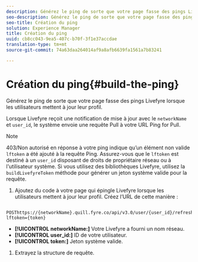```yaml
---
description: Générez le ping de sorte que votre page fasse des pings Livefyre lorsque les utilisateurs mettent à jour leur profil.
seo-description: Générez le ping de sorte que votre page fasse des pings Livefyre lorsque les utilisateurs mettent à jour leur profil.
seo-title: Création du ping
solution: Experience Manager
title: Création du ping
uuid: cb8cc043-9ea5-407c-b70f-3f1e37accdae
translation-type: tm+mt
source-git-commit: 74a63daa264014af9a8afb6639fa1561a7b83241

---
```



# Création du ping{#build-the-ping}

Générez le ping de sorte que votre page fasse des pings Livefyre lorsque les utilisateurs mettent à jour leur profil.

Lorsque Livefyre reçoit une notification de mise à jour avec le `networkName` et `user_id`, le système envoie une requête Pull à votre URL Ping for Pull.

>[!NOTE]
>
>403/Non autorisé en réponse à votre ping indique qu’un élément non valide `lftoken` a été ajouté à la requête Ping. Assurez-vous que le `lftoken` est destiné à un `user_id` disposant de droits de propriétaire réseau ou à l'utilisateur système. Si vous utilisez des bibliothèques Livefyre, utilisez la `buildLivefyreToken` méthode pour générer un jeton système valide pour la requête.

1. Ajoutez du code à votre page qui épingle Livefyre lorsque les utilisateurs mettent à jour leur profil. Créez l’URL de cette manière :

```
 POSThttps://{networkName}.quill.fyre.co/api/v3.0/user/{user_id}/refresh?lftoken={token}
```

* **[!UICONTROL networkName:]** Votre Livefyre a fourni un nom réseau.
* **[!UICONTROL user_id:]** ID de votre utilisateur.
* **[!UICONTROL token:]** Jeton système valide.

1. Extrayez la structure de requête.
